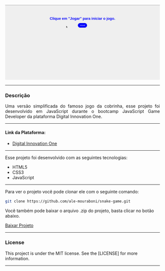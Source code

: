 ![Demo](readme/demo.gif)

---

<div style="text-align: justify">

### Descrição
Uma versão simplificada do famoso jogo da cobrinha, esse projeto foi desenvolvido em JavaScript durante o bootcamp JavaScript Game Developer da plataforma Digital Innovation One.

</div>

---

#### Link da Plataforma:

* [Digital Innovation One](https://digitalinnovation.one/)

---

Esse projeto foi desenvolvido com as seguintes tecnologias:
* HTML5
* CSS3
* JavaScript

---

Para ver o projeto você pode clonar ele com o seguinte comando:    

```sh
git clone https://github.com/ale-mouraboni/snake-game.git
```  
  
Você também pode baixar o arquivo .zip do projeto, basta clicar no botão abaixo.  
  
[Baixar Projeto](https://github.com/ale-mouraboni/snake-game/archive/refs/heads/main.zip)

---

### License
This project is under the MIT license. See the [LICENSE] for more information.

---